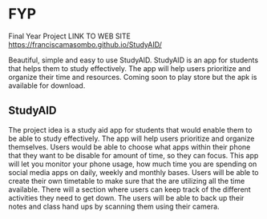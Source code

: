 # FYP
Final Year Project
LINK TO WEB SITE https://franciscamasombo.github.io/StudyAID/

Beautiful, simple and easy to use StudyAID.
StudyAID is an app for students that helps them to study effectively. The app will help users prioritize and organize their time and resources. Coming soon to play store but the apk is available for download.

## StudyAID
The project idea is a study aid app for students that would enable them to be able to study effectively. The app will help users prioritize and organize themselves. Users would be able to choose what apps within their phone that they want to be disable for amount of time, so they can focus. This app will let you monitor your phone usage, how much time you are spending on social media apps on daily, weekly and monthly bases. Users will be able to create their own timetable to make sure that the are utilizing all the time available. There will a section where users can keep track of the different activities they need to get down. The users will be able to back up their notes and class hand ups by scanning them using their camera.
